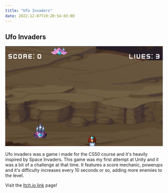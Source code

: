 ```yaml
---
title: "Ufo Invaders"
date: 2022-12-07T19:20:54-03:00
---
```


## Ufo Invaders

![Ufo Invaders Cover Image](/images/UfoInvadersBg.png)

Ufo invaders was a game i made for the CS50 course and it's heavily inspired by Space Invaders. This game was my first attempt at Unity and it was a bit of a challenge at that time. It features a score mechanic, powerups and it's difficulty increases every 10 seconds or so, adding more enemies to the level.


Visit the [Itch.io link](https://blonjon.itch.io/ufo-invaders) page!
